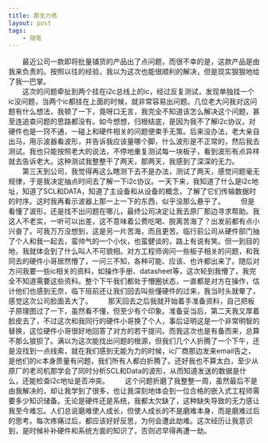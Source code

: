 ```yaml
---
title: 那无力感
layout: post
tags:
    - 随笔
---
```

　　最近公司一款即将批量铺货的产品出了点问题，而很不幸的是，这款产品是由我来负责的。按照以往的经验，我以为这次也能很顺利的解决，但是现实狠狠地给了我一巴掌。  
　　这次的问题牵扯到两个挂在i2c总线上的ic，经过反复测试，发现单独挂一个ic没问题，当两个ic都挂在上面的时候，就非常容易出问题。几位老大问我对这问题有什么想法，我顿了一下，竟呀口无言，我完全不知道该怎么解决这个问题，甚至连追查问题的思路都没有。如今想想，归根结底，是因为我不了解i2c协议，对硬件也是一窍不通，一碰上和硬件相关的问题便束手无策。后来没办法，老大亲自出马，用示波器看波形，并告诉我应该量哪个脚，什么波形是不正常的，然后我去测试。我也只能按照老大的说法，不停地重复测试每一块板子，看到波形有点异样就去告诉老大。这种测试我整整干了两天，那两天，我感到了深深的无力。
　　第三天到公司，我觉得再这么瞎测下去不是办法，测试了两天，感觉问题毫无规律，于是我决定抽点时间去了解一下i2c协议。一天下来，我知道了什么是i2c地址，知道了SCL和DATA，知道了主设备和从设备的概念，了解了它们传输数据时的时序。这时我再看示波器上那一上一下的东西，似乎没那么悬乎了。
　　但是看懂了波形，还是找不出问题在哪儿，最终公司决定让我去原厂那边寻求帮助。我这人不老实，一听可以出差，这不意味着公费吃喝、脱离苦海了？出发前都有点小兴奋了。可我万万没想到，这是另一片苦海，而且更苦。临行前公司从硬件部门抽了个人和我一起去，蛮帅气的一个小伙，也蛮健谈的，路上有说有笑。但一到目的地，我就体会到了什么叫人不可貌相。对方工程师询问一些板子相关的问题，和我同去的硬件小哥居然懵了，一问三不知，各种可能、应该、也许都出来了。随后对方问我要一些ic相关的资料，如操作手册、datasheet等，这次轮到我懵了，我完全不知道需要这些资料。整个下午我们都处于懵圈状态，一直都是对方在操作，估计他们也感到无奈，临下班前还让我们回去叫些懂硬件的过来，我当时头就晕了，感觉这次公司脸面丢大了。
　　那天回去之后我就开始着手准备资料，自己把板子原理图过了一下，虽然看不懂，但至少有个印象。准备妥当后，第二天我又厚着脸皮去了，不过这次和我同行的硬件小哥换了个人，事后证明这是一个非常明智的替换，这位硬件小哥很好地回答了对方的若干提问。而我这次也是有备而来，总算不那么狼狈了。满以为这次能找出问题的根源，但我们几个人折腾了一个下午，还是没找到一点线索，就在我们感到无能为力的时候，ic厂商那边发来email告之，是他们的ic本身质量有问题，我们所有人都白折腾了。还好我也不算太白，至少从原厂的老司机那学会了同时分析SCL和Data的波形，从而知道发送的数据是什么，还能检查i2c地址是否冲突。
　　这个问题折磨了我整整一周，虽然最后不是由我解决的，却让我学到了很多，也让我深刻地体会到一位合格的嵌入式工程师需要多少知识储备。无论是硬件还是系统，我都太欠缺了，这种缺失导致的无力感让我至今难忘。人们总说磨难使人成长，但使人成长的不是磨难本身，而是磨难过后的思考。每次疼痛过后，都应该好好反思，为何会遭此劫难。这次经历让我意识到，是时候补补硬件和系统方面的知识了，否则迟早得再遭一劫。



